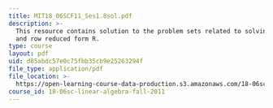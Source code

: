 ```yaml
---
title: MIT18_06SCF11_Ses1.8sol.pdf
description: >-
  This resource contains solution to the problem sets related to solving Ax = b
  and row reduced form R.
type: course
layout: pdf
uid: d85abdc57e0c75fbb35cb9e25263294f
file_type: application/pdf
file_location: >-
  https://open-learning-course-data-production.s3.amazonaws.com/18-06sc-linear-algebra-fall-2011/d85abdc57e0c75fbb35cb9e25263294f_MIT18_06SCF11_Ses1.8sol.pdf
course_id: 18-06sc-linear-algebra-fall-2011
---
```

